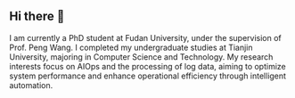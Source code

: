 ## Hi there 👋

<!--
**Chen-XiaoLei/Chen-XiaoLei** is a ✨ _special_ ✨ repository because its `README.md` (this file) appears on your GitHub profile.

Here are some ideas to get you started:

- 🔭 I’m currently working on ...
- 🌱 I’m currently learning ...
- 👯 I’m looking to collaborate on ...
- 🤔 I’m looking for help with ...
- 💬 Ask me about ...
- 📫 How to reach me: ...
- 😄 Pronouns: ...
- ⚡ Fun fact: ...
-->

I am currently a PhD student at Fudan University, under the supervision of Prof. Peng Wang. I completed my undergraduate studies at Tianjin University, majoring in Computer Science and Technology. My research interests focus on AIOps and the processing of log data, aiming to optimize system performance and enhance operational efficiency through intelligent automation.
